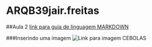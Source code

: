 # ARQB39jair.freitas

##Aula 2
[link para guia de linguagem MARKDOWN](https://markdown.net.br/)

###Inserindo uma imagem
![Link para imagem CEBOLAS](https://www.dicasnutricao.com.br/wp-content/uploads/2015/06/beneficios-da-cebola.png)
